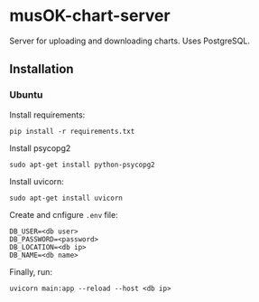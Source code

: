 # musOK-chart-server
Server for uploading and downloading charts.
Uses PostgreSQL.

## Installation

### Ubuntu

Install requirements:
```
pip install -r requirements.txt
```

Install psycopg2
```
sudo apt-get install python-psycopg2
```

Install uvicorn:
```
sudo apt-get install uvicorn
```

Create and cnfigure `.env` file:
```
DB_USER=<db user>
DB_PASSWORD=<password>
DB_LOCATION=<db ip>
DB_NAME=<db name>
```

Finally, run:
```
uvicorn main:app --reload --host <db ip>
```
